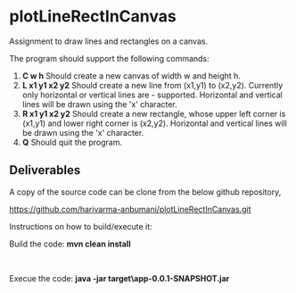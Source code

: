# plotLineRectInCanvas

Assignment to draw lines and rectangles on a canvas.

The program should support the following commands:
  1. **C w h** Should create a new canvas of width w and height h.
  2. **L x1 y1 x2 y2** Should create a new line from (x1,y1) to (x2,y2). Currently only horizontal or vertical lines are - supported. Horizontal and vertical lines will be drawn using the 'x' character.
  3. **R x1 y1 x2 y2** Should create a new rectangle, whose upper left corner is (x1,y1) and lower right corner is (x2,y2). Horizontal and vertical lines will be drawn using the 'x' character.
  4. **Q** Should quit the program.

Deliverables
------------

A copy of the source code can be clone from the below github repository,

https://github.com/harivarma-anbumani/plotLineRectInCanvas.git


Instructions on how to build/execute it:
  
  Build the code:	**mvn clean install**
  
  </br>
  
  Execue the code: **java -jar target\app-0.0.1-SNAPSHOT.jar**

